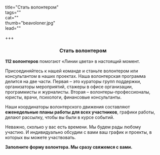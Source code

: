 title="Стать волонтером"  
tags=""  
cat=""  
thumb="beavoloner.jpg"  
lead=""  

+++

<h3 style="text-align:center;">Стать волонтером</h3>

**112 волонтеров** помогают «Линии цвета» в настоящий момент.

Присоединяйтесь к нашей команде и станьте волонтером или консультантом в наших проектах. Наша волонтерская программа делится на две части. Первая – это кураторы групп поддержки, организаторы мероприятий, стажеры в офисе организации, программисты и журналисты. Вторая – волонтеры-профессионалы, юристы, врачи, психологи, финансовые консультанты.

Наши координаторы волонтерского движения составляют **еженедельные планы работы для всех участников**, графики работы, делают рассылку, чтобы вы были в курсе событий.

Неважно, сколько у вас есть времени. Мы будем рады любому участию. И индивидуально обсудим с вами ваш график и проекты, в которых вы можете участвовать.

**Заполните форму волонтера. Мы сразу свяжемся с вами.**
